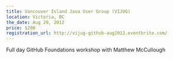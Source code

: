 ```yaml
---
title: Vancouver Island Java User Group (VIJUG)
location: Victoria, BC
the_date: Aug 29, 2012
price: $200
registration_url: http://vijug-github-aug2012.eventbrite.com/
---
```


Full day GitHub Foundations workshop with Matthew McCullough
